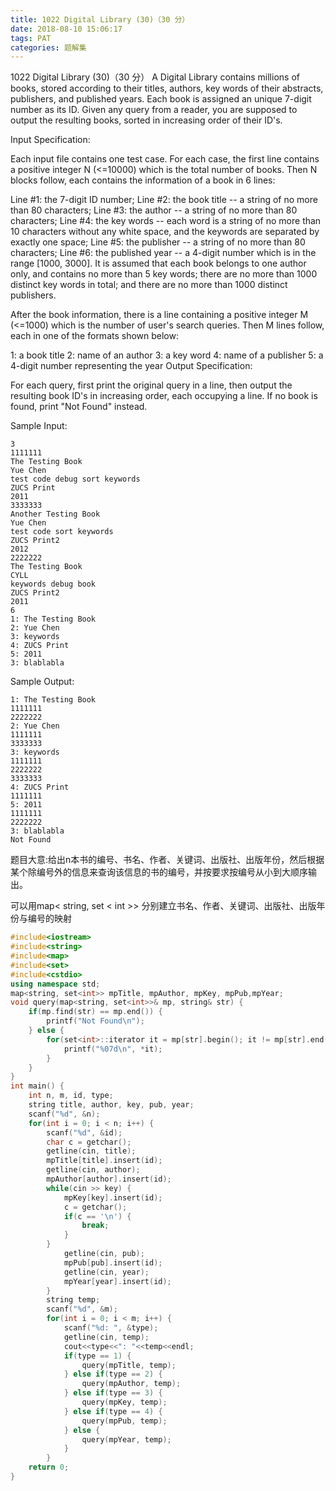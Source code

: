 ```yaml
---
title: 1022 Digital Library (30)（30 分）
date: 2018-08-10 15:06:17
tags: PAT
categories: 题解集
---
```


1022 Digital Library (30)（30 分）
A Digital Library contains millions of books, stored according to their titles, authors, key words of their abstracts, publishers, and published years. Each book is assigned an unique 7-digit number as its ID. Given any query from a reader, you are supposed to output the resulting books, sorted in increasing order of their ID's.

Input Specification:

Each input file contains one test case. For each case, the first line contains a positive integer N (<=10000) which is the total number of books. Then N blocks follow, each contains the information of a book in 6 lines:

Line #1: the 7-digit ID number;
Line #2: the book title -- a string of no more than 80 characters;
Line #3: the author -- a string of no more than 80 characters;
Line #4: the key words -- each word is a string of no more than 10 characters without any white space, and the keywords are separated by exactly one space;
Line #5: the publisher -- a string of no more than 80 characters;
Line #6: the published year -- a 4-digit number which is in the range [1000, 3000].
It is assumed that each book belongs to one author only, and contains no more than 5 key words; there are no more than 1000 distinct key words in total; and there are no more than 1000 distinct publishers.

After the book information, there is a line containing a positive integer M (<=1000) which is the number of user's search queries. Then M lines follow, each in one of the formats shown below:

1: a book title
2: name of an author
3: a key word
4: name of a publisher
5: a 4-digit number representing the year
Output Specification:

For each query, first print the original query in a line, then output the resulting book ID's in increasing order, each occupying a line. If no book is found, print "Not Found" instead.

Sample Input:
```
3
1111111
The Testing Book
Yue Chen
test code debug sort keywords
ZUCS Print
2011
3333333
Another Testing Book
Yue Chen
test code sort keywords
ZUCS Print2
2012
2222222
The Testing Book
CYLL
keywords debug book
ZUCS Print2
2011
6
1: The Testing Book
2: Yue Chen
3: keywords
4: ZUCS Print
5: 2011
3: blablabla
```
Sample Output:
```
1: The Testing Book
1111111
2222222
2: Yue Chen
1111111
3333333
3: keywords
1111111
2222222
3333333
4: ZUCS Print
1111111
5: 2011
1111111
2222222
3: blablabla
Not Found
```
题目大意:给出n本书的编号、书名、作者、关键词、出版社、出版年份，然后根据某个除编号外的信息来查询该信息的书的编号，并按要求按编号从小到大顺序输出。

可以用map< string, set < int >> 分别建立书名、作者、关键词、出版社、出版年份与编号的映射

```cpp
#include<iostream>
#include<string>
#include<map>
#include<set>
#include<cstdio>
using namespace std;
map<string, set<int>> mpTitle, mpAuthor, mpKey, mpPub,mpYear;
void query(map<string, set<int>>& mp, string& str) {
    if(mp.find(str) == mp.end()) {
        printf("Not Found\n");
    } else {
        for(set<int>::iterator it = mp[str].begin(); it != mp[str].end(); it++) {
            printf("%07d\n", *it);
        }
    }
}
int main() {
    int n, m, id, type;
    string title, author, key, pub, year;
    scanf("%d", &n);
    for(int i = 0; i < n; i++) {
        scanf("%d", &id);
        char c = getchar();
        getline(cin, title);
        mpTitle[title].insert(id);
        getline(cin, author);
        mpAuthor[author].insert(id);
        while(cin >> key) {
            mpKey[key].insert(id);
            c = getchar();
            if(c == '\n') {
                break;
            }
        }
            getline(cin, pub);
            mpPub[pub].insert(id);
            getline(cin, year);
            mpYear[year].insert(id);
        }
        string temp;
        scanf("%d", &m);
        for(int i = 0; i < m; i++) {
            scanf("%d: ", &type);
            getline(cin, temp);
            cout<<type<<": "<<temp<<endl;
            if(type == 1) {
                query(mpTitle, temp);
            } else if(type == 2) {
                query(mpAuthor, temp);
            } else if(type == 3) {
                query(mpKey, temp);
            } else if(type == 4) {
                query(mpPub, temp);
            } else {
                query(mpYear, temp);
            }
        }
    return 0;
}

```